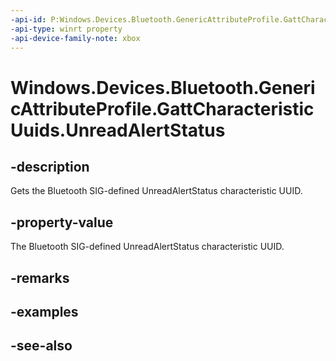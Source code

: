 ```yaml
---
-api-id: P:Windows.Devices.Bluetooth.GenericAttributeProfile.GattCharacteristicUuids.UnreadAlertStatus
-api-type: winrt property
-api-device-family-note: xbox
---
```


<!-- Property syntax
public System.Guid UnreadAlertStatus { get; }
-->

# Windows.Devices.Bluetooth.GenericAttributeProfile.GattCharacteristicUuids.UnreadAlertStatus

## -description
Gets the Bluetooth SIG-defined UnreadAlertStatus characteristic UUID.

## -property-value
The Bluetooth SIG-defined UnreadAlertStatus characteristic UUID.

## -remarks

## -examples

## -see-also
